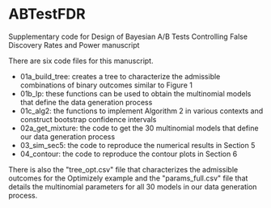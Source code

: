 # ABTestFDR
Supplementary code for Design of Bayesian A/B Tests Controlling False Discovery Rates and Power manuscript 

There are six code files for this manuscript.

- 01a_build_tree: creates a tree to characterize the admissible combinations of binary outcomes similar to Figure 1
- 01b_lp: these functions can be used to obtain the multinomial models that define the data generation process
- 01c_alg2: the functions to implement Algorithm 2 in various contexts and construct bootstrap confidence intervals
- 02a_get_mixture: the code to get the 30 multinomial models that define our data generation process
- 03_sim_sec5: the code to reproduce the numerical results in Section 5
- 04_contour: the code to reproduce the contour plots in Section 6

There is also the "tree_opt.csv" file that characterizes the admissible outcomes for the Optimizely example and the "params_full.csv" file that details the multinomial parameters for all 30 models in our data generation process.
